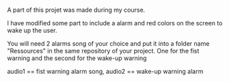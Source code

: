 A part of this projet was made during my course.


I have modified some part to include a alarm and red colors on the screen to wake up the user.


You will need 2 alarms song of your choice and put it into a folder name "Ressources" in the same repository of your project.
One for the fist warning and the second for the wake-up warning

 audio1 == fist warning alarm song,
 audio2 == wake-up warning alarm
